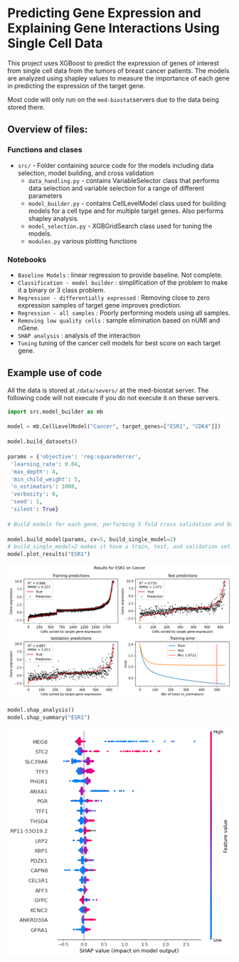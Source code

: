 # Predicting Gene Expression and Explaining Gene Interactions Using Single Cell Data

This project uses XGBoost to predict the expression of genes of interest from single cell data from the tumors of breast cancer patients. The models are analyzed using shapley values to measure the importance of each gene in predicting the expression of the target gene. 

Most code will only run on the `med-biostat`servers due to the data being stored there.

## Overview of files:
### Functions and clases
- `src/` - Folder containing source code for the models including data selection, model building, and cross validation
    - `data_handling.py` - contains VariableSelector class that performs data selection and variable selection for a range of different parameters
    - `model_builder.py` - contains CellLevelModel class used for building models for a cell type and for multiple target genes. Also performs shapley analysis.
    - `model_selection.py` - XGBGridSearch class used for tuning the models. 
    - `modules.py` various plotting functions
### Notebooks
- `Baseline Models` : linear regression to provide baseline. Not complete.
- `Classification - model builder` : simplification of the problem to make it a binary or 3 class problem. 
- `Regression - differentially expressed` : Removing close to zero expression samples of target gene improves prediction. 
- `Regression - all samples` : Poorly performing models using all samples. 
- `Removing low quality cells` : sample elimination based on nUMI and nGene. 
- `SHAP analysis` : analysis of the interaction
- `Tuning` tuning of the cancer cell models for best score on each target gene. 




## Example use of code
All the data is stored at `/data/severs/` at the med-biostat server. The following code will not execute if you do not execute it on these servers.  
```python
import src.model_builder as mb

model = mb.CellLevelModel("Cancer", target_genes=["ESR1", "CDK4"]])

model.build_datasets()

params = {'objective': 'reg:squarederror',
 'learning_rate': 0.04,
 'max_depth': 4,
 'min_child_weight': 5,
 'n_estimators': 1000,
 'verbosity': 0,
 'seed': 1,
 'silent': True}

# Build models for each gene, performing 5 fold cross validation and building a single predictive model

model.build_model(params, cv=5, build_single_model=2)
# build_single_model=2 makes it have a train, test, and validation set. 1 is only train and validation.
model.plot_results("ESR1")
```

![Results for ESR1 - needs white background](plots/ESR1_results.png)

```python
model.shap_analysis()
model.shap_summary("ESR1")
```
![Shap summary ESR1 - needs white background](plots/ESR1_shap.png)
